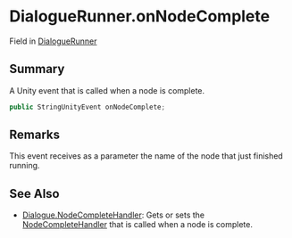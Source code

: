 # DialogueRunner.onNodeComplete

Field in [DialogueRunner](/api/csharp/yarn.unity.dialoguerunner.md)

## Summary


A Unity event that is called when a node is complete.


```csharp
public StringUnityEvent onNodeComplete;
```

## Remarks


This event receives as a parameter the name of the node that
just finished running.


## See Also

* [Dialogue.NodeCompleteHandler](/api/csharp/yarn.dialogue.nodecompletehandler.md): Gets or sets the  <a href="yarn.nodecompletehandler.md">NodeCompleteHandler</a>  that is called when a node is complete.

